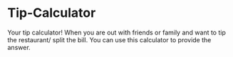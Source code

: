 # Tip-Calculator
Your tip calculator! When you are out with friends or family and want to tip the restaurant/ split the bill. You can use this calculator to provide the answer.
